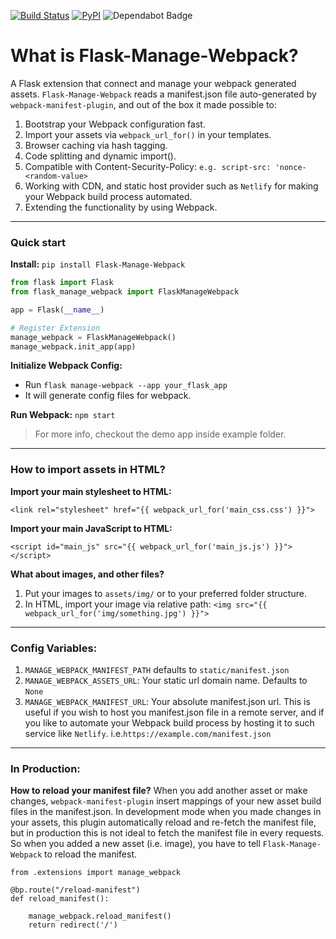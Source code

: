 [![Build Status](https://travis-ci.org/psdon/Flask-Manage-Webpack.svg?branch=master)](https://travis-ci.org/psdon/Flask-Manage-Webpack)
[![PyPI](https://img.shields.io/pypi/v/Flask-Manage-Webpack)](https://pypi.org/project/Flask-Manage-Webpack)
<img src="https://flat.badgen.net/dependabot/psdon/Flask-Manage-Webpack?icon=dependabot" alt="Dependabot Badge" />

# What is Flask-Manage-Webpack?
A Flask extension that connect and manage your webpack generated assets.
`Flask-Manage-Webpack` reads a manifest.json file auto-generated by `webpack-manifest-plugin`, 
and out of the box it made possible to:
 
1. Bootstrap your Webpack configuration fast.
2. Import your assets via `webpack_url_for()` in your templates.
3. Browser caching via hash tagging.
4. Code splitting and dynamic import().
5. Compatible with Content-Security-Policy: `e.g. script-src: 'nonce-<random-value>`
6. Working with CDN, and static host provider such as `Netlify` 
for making your Webpack build process automated.
7. Extending the functionality by using Webpack.

---
### Quick start
**Install:** `pip install Flask-Manage-Webpack`

```python
from flask import Flask
from flask_manage_webpack import FlaskManageWebpack

app = Flask(__name__)

# Register Extension
manage_webpack = FlaskManageWebpack()
manage_webpack.init_app(app)
```

**Initialize Webpack Config:** 
- Run `flask manage-webpack --app your_flask_app`
- It will generate config files for webpack.

**Run Webpack:** `npm start`

> For more info, checkout the demo app inside example folder.

---
### How to import assets in HTML?
**Import your main stylesheet to HTML:**

`<link rel="stylesheet" href="{{ webpack_url_for('main_css.css') }}">`

**Import your main JavaScript to HTML:**

`<script id="main_js" src="{{ webpack_url_for('main_js.js') }}"></script>`

**What about images, and other files?**
1. Put your images to `assets/img/` or to your preferred folder structure.
2. In HTML, import your image via relative path: `<img src="{{ webpack_url_for('img/something.jpg') }}">`

---
### Config Variables:
1. `MANAGE_WEBPACK_MANIFEST_PATH` defaults to `static/manifest.json`
2. `MANAGE_WEBPACK_ASSETS_URL`: Your static url domain name. Defaults to `None`
3. `MANAGE_WEBPACK_MANIFEST_URL`: Your absolute manifest.json url. This is useful if you wish to host you manifest.json file in a remote server,
 and if you like to automate your Webpack build process by hosting it to such service like `Netlify`. i.e.`https://example.com/manifest.json`

---
### In Production:
**How to reload your manifest file?** 
When you add another asset or make changes, `webpack-manifest-plugin` insert mappings of your new asset build files in the manifest.json.
In development mode when you made changes in your assets, this plugin automatically reload and re-fetch the manifest file, 
but in production this is not ideal to fetch the manifest file in every requests.
So when you added a new asset (i.e. image), you have to tell `Flask-Manage-Webpack` to reload the manifest. 

```
from .extensions import manage_webpack

@bp.route("/reload-manifest")
def reload_manifest():

    manage_webpack.reload_manifest()
    return redirect('/')
```
